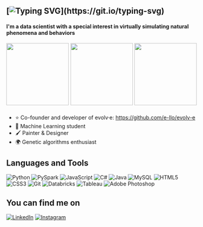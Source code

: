 [![Typing SVG](https://readme-typing-svg.herokuapp.com?font=Poppins&weight=600&size=26&duration=2800&pause=600&color=F7F7F7&random=true&width=435&lines=Hey!+I'm+Pedro+Heck+%3A%5D;Hey!+I'm+Pedro+Heck+%3AP;Hey!+I'm+Pedro+Heck+%3A%7D;Hey!+I'm+Pedro+Heck+%3AD;)](https://git.io/typing-svg)
----
#### I'm a data scientist with a special interest in virtually simulating natural phenomena and behaviors

<div style="display: flex; align-items: center; justify-content: space-between; flex-wrap: nowrap; width: 100%;">
  <a href="https://github.com/pedroheck">
    <img align="center" height="165rem" src="https://github-readme-stats.vercel.app/api?username=pedroheck&layout=compact&show_icons=true&theme=radical&text_color=fff&title_color=fff&icon_color=bb2be3&hide_border=true&border_radius=7">
  </a>
  
  <a href="https://github.com/pedroheck">
    <img align="center" height="165rem" src="https://github-readme-streak-stats.herokuapp.com/?user=pedroheck&show_icons=true&theme=radical&text_color=fff&title_color=fff&icon_color=bb2be3&hide_border=true&border_radius=7">
  </a>
  
  <a href="https://github.com/pedroheck">
    <img align="center" height="165rem" src="https://github-readme-stats.vercel.app/api/top-langs/?username=pedroheck&layout=donut&theme=radical&text_color=fff&title_color=fff&icon_color=00c9d4&hide_border=true&border_radius=7&langs_count=5&hide=jupyter%20notebook">
  </a>
</div>



###

- ⭐ Co-founder and developer of evolv·e: https://github.com/e-llo/evolv-e
- 🤖 Machine Learning student
- 🖌️ Painter & Designer
- 🌍 Genetic algorithms enthusiast


## Languages and Tools

![Python](https://img.shields.io/badge/python-%2314354C.svg?style=for-the-badge&logo=python&logoColor=white)
![PySpark](https://img.shields.io/badge/PySpark-%23E25A1C.svg?style=for-the-badge&logo=apachespark&logoColor=white)
![JavaScript](https://img.shields.io/badge/JavaScript-d4bd02?style=for-the-badge&logo=javascript&logoColor=white)
![C#](https://img.shields.io/badge/C%23-239120?style=for-the-badge&logo=csharp&logoColor=white)
![Java](https://img.shields.io/badge/Java-orange?style=for-the-badge&logo=java)
![MySQL](https://img.shields.io/badge/-MySQL-black?style=for-the-badge&logo=mysql)
![HTML5](https://img.shields.io/badge/html5-%23E34F26.svg?style=for-the-badge&logo=html5&logoColor=white)
![CSS3](https://img.shields.io/badge/css3-%231572B6.svg?style=for-the-badge&logo=css3&logoColor=white)
![Git](https://img.shields.io/badge/git-%23F05033.svg?style=for-the-badge&logo=git&logoColor=white)
![Databricks](https://img.shields.io/badge/Databricks-E76631?style=for-the-badge&logo=databricks&logoColor=white)
![Tableau](https://img.shields.io/badge/Tableau-E97627?style=for-the-badge&logo=tableau&logoColor=white)
![Adobe Photoshop](https://img.shields.io/badge/Adobe%20Photoshop-31A8FF?style=for-the-badge&logo=adobephotoshop&logoColor=white)


## You can find me on

[![LinkedIn](https://img.shields.io/badge/LinkedIn-0077B5?style=for-the-badge&logo=linkedin&logoColor=white)](https://www.linkedin.com/in/pedro-heck-145956a3/)
[![Instagram](https://img.shields.io/badge/Instagram-E4405F?style=for-the-badge&logo=instagram&logoColor=white)](https://img.shields.io/badge/Instagram-E4405F?style=for-the-badge&logo=instagram&logoColor=white)
<!-- [![Stack Overflow](https://img.shields.io/badge/Stack_Overflow-FE7A16?style=for-the-badge&logo=stack-overflow&logoColor=white)](https://stackoverflow.com/users/14815276/pedro-heck?tab=profile) -->
